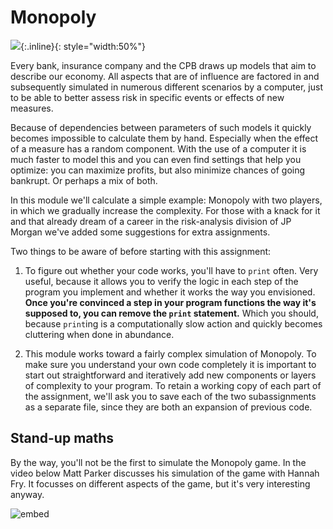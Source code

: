 # Monopoly

![](MonopolyBordInternationaal.jpg){:.inline}{: style="width:50%"}

Every bank, insurance company and the CPB draws up models that aim to describe our economy. All aspects that are of influence are factored in and subsequently simulated in numerous different scenarios by a computer, just to be able to better assess risk in specific events or effects of new measures.

Because of dependencies between parameters of such models it quickly becomes impossible to calculate them by hand. Especially when the effect of a measure has a random component. With the use of a computer it is much faster to model this and you can even find settings that help you optimize: you can maximize profits, but also minimize chances of going bankrupt. Or perhaps a mix of both.

In this module we'll calculate a simple example: Monopoly with two players, in which we gradually increase the complexity. For those with a knack for it and that already dream of a career in the risk-analysis division of JP Morgan we've added some suggestions for extra assignments.

Two things to be aware of before starting with this assignment:

1. To figure out whether your code works, you'll have to `print` often. Very useful, because it allows you to verify the logic in each step of the program you implement and whether it works the way you envisioned. **Once you're convinced a step in your program functions the way it's supposed to, you can remove the `print` statement.** Which you should, because `print`ing is a computationally slow action and quickly becomes cluttering when done in abundance.

2. This module works toward a fairly complex simulation of Monopoly. To make sure you understand your own code completely it is important to start out straightforward and iteratively add new components or layers of complexity to your program. To retain a working copy of each part of the assignment, we'll ask you to save each of the two subassignments as a separate file, since they are both an expansion of previous code.

## Stand-up maths

By the way, you'll not be the first to simulate the Monopoly game. In the video below Matt Parker discusses his simulation of the game with Hannah Fry. It focusses on different aspects of the game, but it's very interesting anyway.

![embed](https://www.youtube.com/watch?v=ubQXz5RBBtU)
